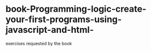 # book-Programming-logic-create-your-first-programs-using-javascript-and-html-
exercises requested by the book
